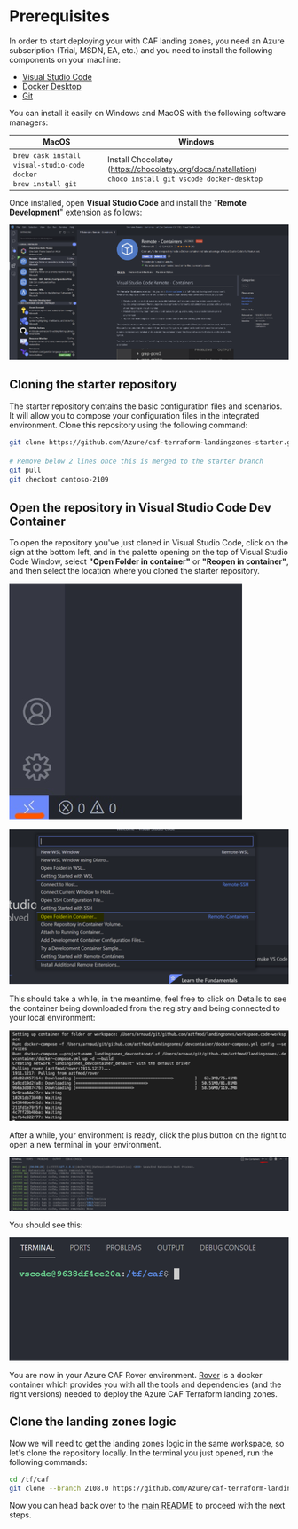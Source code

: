 
# Prerequisites

In order to start deploying your with CAF landing zones, you need an Azure subscription (Trial, MSDN, EA, etc.) and you need to install the following components on your machine:

- [Visual Studio Code](https://code.visualstudio.com/)
- [Docker Desktop](https://docs.docker.com/docker-for-windows/install/)
- [Git](https://git-scm.com/downloads)

You can install it easily on Windows and MacOS with the following software managers:

| MacOS  | Windows |
| ------ | ------- |
|```brew cask install visual-studio-code docker``` </br> ```brew install git ``` | Install Chocolatey (https://chocolatey.org/docs/installation) </br> ``` choco install git vscode docker-desktop ``` |

Once installed, open **Visual Studio Code** and install the "**Remote Development**" extension as follows: 

![RemoteDevelopment](./img/CAF-remote-containers.PNG)


## Cloning the starter repository

The starter repository contains the basic configuration files and scenarios. It will allow you to compose your configuration files in the integrated environment. Clone this repository using the following command:

```bash
git clone https://github.com/Azure/caf-terraform-landingzones-starter.git

# Remove below 2 lines once this is merged to the starter branch
git pull
git checkout contoso-2109
```

## Open the repository in Visual Studio Code Dev Container

To open the repository you've just cloned in Visual Studio Code, click on the sign at the bottom left, and in the palette opening on the top of Visual Studio Code Window, select **"Open Folder in container"** or **"Reopen in container"**, and then select the location where you cloned the starter repository. 

![OpenPalette](./img/open-palette-button.jpg)

![RemoteDevelopment](./img/open-folder-container.PNG)


This should take a while, in the meantime, feel free to click on Details to see the container being downloaded from the registry and being connected to your local environment:

![SetupContainer](./img/caf_setup_container.png)

After a while, your environment is ready, click the plus button on the right to open a new terminal in your environment. 

![OpenTerminalBtn](./img/open-terminal-button.PNG)

You should see this:

![OpenTerminalResult](./img/open-terminal-result.PNG)


You are now in your Azure CAF Rover environment. [Rover](https://github.com/aztfmod/rover) is a docker container which provides you with all the tools and dependencies (and the right versions) needed to deploy the Azure CAF Terraform landing zones. 


## Clone the landing zones logic

Now we will need to get the landing zones logic in the same workspace, so let's clone the repository locally. In the terminal you just opened, run the following commands:

```bash
cd /tf/caf
git clone --branch 2108.0 https://github.com/Azure/caf-terraform-landingzones.git /tf/caf/landingzones
```

Now you can head back over to the [main README](./1-README.md) to proceed with the next steps. 

